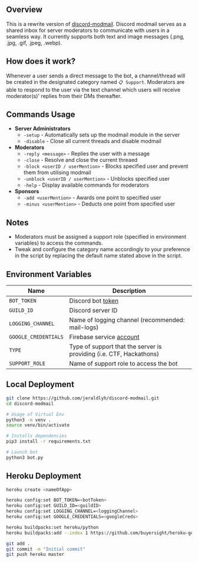 ## Overview
This is a rewrite version of [discord-modmail](https://github.com/jeraldlyh/discord-modmail). Discord modmail serves as a shared inbox for server moderators to communicate with users in a seamless way. It currently supports both text and image messages (.png, .jpg, .gif, .jpeg, .webp).

## How does it work?
Whenever a user sends a direct message to the bot, a channel/thread will be created in the designated category named `📋 Support`. Moderators are able to respond to the user via the text channel which users will receive moderator(s)' replies from their DMs thereafter.

## Commands Usage
-   **Server Administrators**
    -   `-setup` - Automatically sets up the modmail module in the server
    -   `-disable` - Close all current threads and disable modmail
-   **Moderators**
    -   `-reply <message>` - Replies the user with a message
    -   `-close` - Resolve and close the current threaed
    -   `-block <userID / userMention>` - Blocks specified user and prevent them from utilising modmail
    -   `-unblock <userID / userMention>` - Unblocks specified user
    -   `-help` - Display available commands for moderators
-   **Sponsors**
    -   `-add <userMention>` - Awards one point to specified user
    -   `-minus <userMention>` - Deducts one point from specified user

## Notes
-   Moderators must be assigned a support role (specified in environment variables) to access the commands.
-   Tweak and configure the category name accordingly to your preference in the script by replacing the default name stated above in the script.

## Environment Variables
| Name                 | Description                                                                             |
| -------------------- | --------------------------------------------------------------------------------------- |
| `BOT_TOKEN`          | Discord bot [token](https://discord.com/developers/docs/intro)                          |
| `GUILD_ID`           | Discord server ID                                                                       |
| `LOGGING_CHANNEL`    | Name of logging channel (recommended: mail-logs)                                        |
| `GOOGLE_CREDENTIALS` | Firebase service [account](https://firebase.google.com/support/guides/service-accounts) |
| `TYPE`               | Type of support that the server is providing (i.e. CTF, Hackathons)                     |
| `SUPPORT_ROLE`       | Name of support role to access the bot                                                  |


## Local Deployment
```bash
git clone https://github.com/jeraldlyh/discord-modmail.git
cd discord-modmail

# Usage of Virtual Env
python3 -m venv .
source venv/bin/activate

# Installs dependencies
pip3 install -r requirements.txt

# Launch bot
python3 bot.py
```

## Heroku Deployment
```bash
heroku create <nameOfApp>

heroku config:set BOT_TOKEN=<botToken>
heroku config:set GUILD_ID=<guildID>
heroku config:set LOGGING_CHANNEL=<loggingChannel>
heroku config:set GOOGLE_CREDENTIALS=<googleCreds>

heroku buildpacks:set heroku/python
heroku buildpacks:add --index 1 https://github.com/buyersight/heroku-google-application-credentials-buildpack.git

git add .
git commit -m "Initial commit"
git push heroku master
```